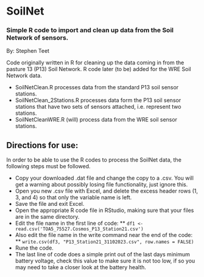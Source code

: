 # SoilNet
### Simple R code to import and clean up data from the Soil Network of sensors.
By: Stephen Teet

  Code originally written in R for cleaning up the data coming in from the pasture 13 (P13) Soil Network.  R code later (to be) added for the WRE Soil Network data.

  * SoilNetClean.R processes data from the standard P13 soil sensor stations.
  * SoilNetClean_2Stations.R processes data form the P13 soil sensor stations that have two sets of sensors attached, i.e. represent two stations.
  * SoilNetCleanWRE.R (will) process data from the WRE soil sensor stations.

## Directions for use:
In order to be able to use the R codes to process the SoilNet data, the following steps must be followed.
* Copy your downloaded .dat file and change the copy to a .csv.  You will get a warning about possibly losing file functionality, just ignore this.
* Open you new .csv file with Excel, and delete the excess header rows (1, 3, and 4) so that only the variable name is left.
* Save the file and exit Excel.
* Open the appropriate R code file in RStudio, making sure that your files are in the same directory.
* Edit the file name in the first line of code:
**        ```
        df1 <- read.csv('TOA5_75527.Cosmos_P13_Station21.csv')
        ```
* Also edit the file name in the write command near the end of the code:
**        ```
        write.csv(df3, "P13_Station21_31102023.csv", row.names = FALSE)
        ```
* Rune the code.
* The last line of code does a simple print out of the last days minimum battery voltage, check this value to make sure it is not too low, if so you may need to take a closer look at the battery health.
